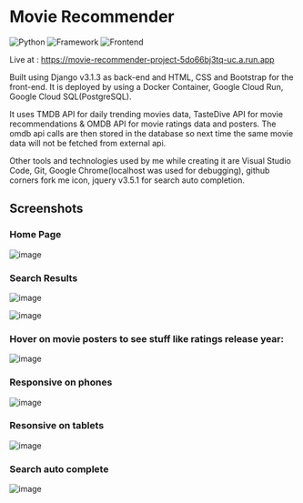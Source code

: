 # Movie Recommender
![Python](https://img.shields.io/badge/Python-3.8-blue)
![Framework](https://img.shields.io/badge/Framework-Django-darkgreen)
![Frontend](https://img.shields.io/badge/Frontend-HTML/CSS-red)

Live at : https://movie-recommender-project-5do66bj3tq-uc.a.run.app

Built using Django v3.1.3 as back-end and HTML, CSS and Bootstrap for the front-end.
It is deployed  by using a Docker Container, Google Cloud Run, Google Cloud SQL(PostgreSQL).

It uses TMDB API for daily trending movies data, TasteDive API for movie recommendations & OMDB API for movie ratings data and posters.
The omdb api calls are then stored in the database so next time the same movie data will not be fetched from external api.

Other tools and technologies used by me while creating it are Visual Studio Code, Git, Google Chrome(localhost was used for debugging), github corners fork me icon, jquery v3.5.1 for search auto completion.

## Screenshots

### Home Page

![image](https://user-images.githubusercontent.com/56286288/99840632-ec067d80-2b92-11eb-8690-580f8c79455e.PNG)

### Search Results

![image](https://user-images.githubusercontent.com/56286288/99842004-12c5b380-2b95-11eb-9335-4dc7ac2d18a2.png)

![image](https://user-images.githubusercontent.com/56286288/99842009-148f7700-2b95-11eb-8404-9b952f60f6e7.PNG)

### Hover on movie posters to see stuff like ratings release year:

![image](https://user-images.githubusercontent.com/56286288/99846407-448e4880-2b9c-11eb-96f4-ce68758e2013.png)

### Responsive on phones

![image](https://user-images.githubusercontent.com/56286288/99844094-97660100-2b98-11eb-8630-00cf6d575f2c.jpg)

### Resonsive on tablets

![image](https://user-images.githubusercontent.com/56286288/99845696-13f9df00-2b9b-11eb-8f72-805d106e343a.png)

### Search auto complete

![image](https://user-images.githubusercontent.com/56286288/99845921-70f59500-2b9b-11eb-9fe6-57cdded8be44.jpg)